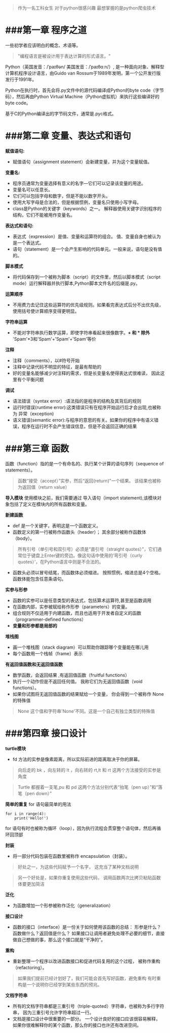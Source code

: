 >作为一名工科女生 对于python很感兴趣 最想掌握的是python爬虫技术

###第一章 程序之道
===================
一些初学者应该明白的概念、术语等。
>"编程语言是被设计用于表达计算的形式语言。"

Python（英国发音：/ˈpaɪθən/ 美国发音：/ˈpaɪθɑːn/）, 是一种面向对象、解释型计算机程序设计语言，由Guido van Rossum于1989年发明，第一个公开发行版发行于1991年。

Python在执行时，首先会将.py文件中的源代码编译成Python的byte code（字节码），然后再由Python Virtual Machine（Python虚拟机）来执行这些编译好的byte code。

基于C的Python编译出的字节码文件，通常是.pyc格式。


###第二章 变量、表达式和语句
===========
**赋值语句:**
* 赋值语句（assignment statement）会新建变量，并为这个变量赋值。

**变量名:**
- 程序员通常为变量选择有意义的名字—它们可以记录该变量的用途。
- 变量名可以任意长。
- 它们可以包括字母和数字，但是不能以数字开头。
- 使用大写字母是合法的，但是根据惯例，变量名只使用小写字母。
- class是Python的关键字（keywords）之一。 解释器使用关键字识别程序的结构，它们不能被用作变量名。

**表达式和语句:**
- 表达式（expression）是值、变量和运算符的组合。 值、变量自身也被认为是一个表达式。
- 语句（statement）是一个会产生影响的代码单元。一般来说，语句是没有值的。

**脚本模式**
- 将代码保存到一个被称为脚本（script）的文件里，然后以脚本模式（script mode）运行解释器并执行脚本,Python脚本文件名的后缀是.py。

**运算顺序**
- 不用费力去记住这些运算符的优先级规则。如果看完表达式后分不出优先级，使用括号使计算顺序变得更明显。

**字符串运算**
- 不能对字符串执行数学运算，即使字符串看起来很像数字。**+ 和 * 除外**
  'Spam'*3和'Spam'+'Spam'+'Spam'等价

**注释**
- 注释（comments），以#符号开始
- 注释中记录代码不明显的特征，是最有帮助的
- 好的变量名能够减少对注释的需求，但是长变量名使得表达式很难读， 因此这里有个平衡问题
  
**调试**
- 语法错误（syntax error）:语法指的是程序的结构及其背后的规则
- 运行时错误(runtime error):这类错误只有在程序开始运行后才会出现,也被称为 异常（exception)
- 语义错误(semantic error):与程序的意思的有关。如果你的程序中有语义错误，程序在运行时不会产生错误信息，但是不会返回正确的结果


###第三章 函数
=====================
函数（function）指的是一个有命名的、执行某个计算的语句序列（sequence of statements）。
> 函数“接受（accept）”实参，然后“返回(return)”一个结果。 该结果也被称为返回值（return value）

**导入模块**
使用模块之前，我们需要通过 导入语句（import statement),该模块对象包括了定义在模块内的所有函数和变量。

**新建函数**
- def 是一个关键字，表明这是一个函数定义。
- 函数定义的第一行被称作函数头（header）； 其余部分被称作函数体（body）。
> 所有引号（单引号和双引号）必须是“直引号（straight quotes）”，它们通常位于键盘上Enter键的旁边。像这句话中使用的‘弯引号（curly quotes）’，在Python语言中则是不合法的。
- 函数头必须以冒号结尾，而函数体必须缩进。 按照惯例，缩进总是4个空格。 函数体能包含任意条语句。


**实参与形参**
- 函数的实参可以是任意类型的表达式，包括算术运算符,甚至是函数调用
- 在函数内部，实参被赋给称作形参（parameters）的变量。
- 组合规则不仅适用于内建函数，而且也适用于开发者自定义的函数（programmer-defined functions）
- **变量和形参都是局部的**

**堆栈图**
- 画一个堆栈图（stack diagram）可以帮助你跟踪哪个变量能在哪儿用
- 每个函数用一个栈帧（frame）表示

**有返回值函数和无返回值函数**
- 数学函数，会返回结果 ,有返回值函数（fruitful functions）
- 执行一个动作但是不返回任何值。 我称它们为无返回值函数（void functions）。
- 如果你试图将无返回值函数的结果赋给一个变量， 你会得到一个被称作 None 的特殊值
> None 这个值和字符串'None'不同。这是一个自己有独立类型的特殊值

###第四章 接口设计
=============
**turtle模块**
- fd 方法的实参是像素距离，所以实际前进的距离取决于你的屏幕。

> 向后走的 bk ，向左转的 lt ，向右转的 rt,lt 和 rt 这两个方法接受的实参是角度

>  Turtle 都握着一支笔,pu 和 pd 这两个方法分别代表“抬笔（pen up）”和“落笔（pen down）”
  
**简单的重复**
for 语句最简单的用法
```
for i in range(4):
    print('Hello!')
```
for 语句有时也被称为循环（loop），因为执行流程会贯穿整个语句体，然后再循环回顶部

**封装**
- 将一部分代码包装在函数里被称作 encapsulation（封装）。

> 好处之一，为这些代码赋予一个名字， 这充当了某种文档说明

> 另一个好处是，如果你重复使用这些代码， 调用函数两次比拷贝粘贴函数体要更加简洁

**泛化**
- 为函数增加一个形参被称作泛化（generalization）

**接口设计**
- 函数的接口（interface）是一份关于如何使用该函数的总结： 形参是什么？函数做什么？返回值是什么？ 如果接口让调用者避免处理不必要的细节，直接做自己想做的事，那么这个接口就是“干净的”。

**重构**
- 重新整理一个程序以改进函数接口和促进代码复用的这个过程， 被称作重构（refactoring）。
> 如果我们提前已经计划好了，我们可能会首先写好函数，避免重构
  有时重构是一个说明你已经学到某些东西的预兆。

**文档字符串**
- 所有的文档字符串都是三重引号（triple-quoted）字符串，也被称为多行字符串， 因为三重引号允许字符串超过一行。
- 文档是接口设计中很重要的一部分。 一个设计良好的接口应该很容易解释， 如果你很难解释你的某个函数，那么你的接口也许还有改进空间。








